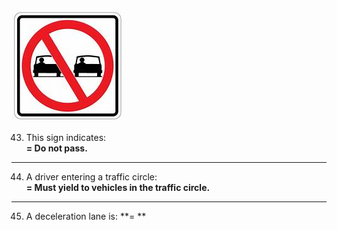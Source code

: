 ![do not pass](https://github.com/tamunoWoks/drivers_assessment/blob/main/images/dont_pass.jfif)

43. This sign indicates:  
    **= Do not pass.**  
---
44. A driver entering a traffic circle:  
    **= Must yield to vehicles in the traffic circle.**
---
45. A deceleration lane is:
    **= **
